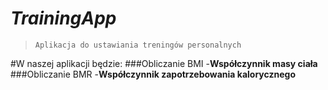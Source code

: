  # ***TrainingApp***
> `Aplikacja do ustawiania treningów personalnych`


#W naszej aplikacji będzie:
###Obliczanie BMI
-**Współczynnik masy ciała**
###Obliczanie BMR
-**Współczynnik zapotrzebowania kalorycznego**
